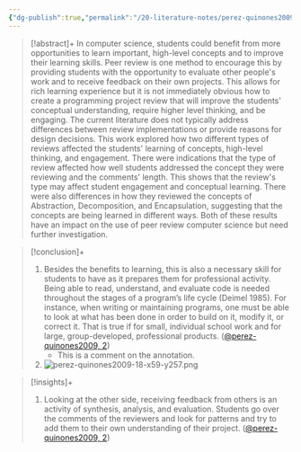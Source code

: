 ```yaml
---
{"dg-publish":true,"permalink":"/20-literature-notes/perez-quinones2009/","title":"Exploring Peer Review in the Computer Science Classroom","tags":["computer-science","peer-assessment"],"created":"2024-08-30","updated":"2024-09-13"}
---
```



> [!abstract]+
> In computer science, students could benefit from more opportunities to learn important, high-level concepts and to improve their learning skills. Peer review is one method to encourage this by providing students with the opportunity to evaluate other people's work and to receive feedback on their own projects. This allows for rich learning experience but it is not immediately obvious how to create a programming project review that will improve the students' conceptual understanding, require higher level thinking, and be engaging. The current literature does not typically address differences between review implementations or provide reasons for design decisions. This work explored how two different types of reviews affected the students' learning of concepts, high-level thinking, and engagement. There were indications that the type of review affected how well students addressed the concept they were reviewing and the comments' length. This shows that the review's type may affect student engagement and conceptual learning. There were also differences in how they reviewed the concepts of Abstraction, Decomposition, and Encapsulation, suggesting that the concepts are being learned in different ways. Both of these results have an impact on the use of peer review computer science but need further investigation.

> [!conclusion]+
>
> 1. Besides the benefits to learning, this is also a necessary skill for students to have as it prepares them for professional activity. Being able to read, understand, and evaluate code is needed throughout the stages of a program’s life cycle (Deimel 1985). For instance, when writing or maintaining programs, one must be able to look at what has been done in order to build on it, modify it, or correct it. That is true if for small, individual school work and for large, group-developed, professional products. ([@perez-quinones2009, 2](zotero://open-pdf/library/items/B5G9BM7Q?page=2&annotation=Z6IBHDA2))
>     - This is a comment on the annotation.
> 2. ![perez-quinones2009-18-x59-y257.png](/img/user/00%20System/Assets/perez-quinones2009-18-x59-y257.png)

> [!insights]+
>
> 1. Looking at the other side, receiving feedback from others is an activity of synthesis, analysis, and evaluation. Students go over the comments of the reviewers and look for patterns and try to add them to their own understanding of their project. ([@perez-quinones2009, 2](zotero://open-pdf/library/items/B5G9BM7Q?page=2&annotation=FCKD2CVC))
